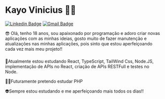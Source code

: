 # Kayo Vinicius 👨‍💻

[![Linkedin Badge](https://img.shields.io/badge/-Kayo%20Ribeiro-00875f?style=flat-square&logo=Linkedin&logoColor=white&link=www.linkedin.com/in/kayo-vinicius-a149ba260)](www.linkedin.com/in/kayo-vinicius-a149ba260) 
[![Gmail Badge](https://img.shields.io/badge/-kayoribeirodev@gmail.com-00875f?style=flat-square&logo=Gmail&logoColor=white&link=mailto:kayoribeirodev@gmail.com)](mailto:kayoribeirodev@gmail.com)


 😎 Olá, tenho 18 anos, sou apaixonado por programação e adoro criar novas aplicações com as minhas ideias, gosto muito de fazer manutenção e atualizações nas minhas aplicações, pois sinto que estou aperfeiçoando cada vez mais meu projeto!!

###
 🤖Atualmente estou estudando React, TypeScript, TailWind Css, Node.JS, implementação de APIs no React, criação de APIs RESTFull e testes no Node.

 🐱‍👤Futuramente pretendo estudar PHP

 👽Sempre estou estudando e me aperfeiçoando mais todos os dias!!


 

